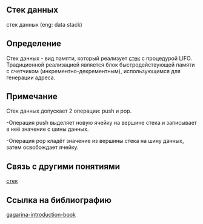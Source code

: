 ## Стек данных
cтек данных (eng: data stack) 

## Определение
Стек данных -  вид памяти, который реализует [стек](https://github.com/vernikkkkkkkkkkkkkkkkkkk/concept_new/blob/main/concept/stack.md) с процедурой LIFO. Традиционной реализацией является блок быстродействующей памяти с счетчиком (инкрементно-декрементным), использующимся для генерации адреса.

## Примечание
Стек данных допускает 2 операции: push и pop. 

-Операция push выделяет новую ячейку на вершине стека и записывает в неё значение с шины данных. 

-Операция pop кладёт значение из вершины стека на шину данных, затем освобождает ячейку.

## Связь с другими понятиями
[стек](https://github.com/vernikkkkkkkkkkkkkkkkkkk/concept_new/blob/main/concept/stack.md)
## Cсылка на библиографию
[gagarina-introduction-book](https://github.com/vernikkkkkkkkkkkkkkkkkkk/concept_new/blob/main/bibliography/gagarina-introduction-book.md)

